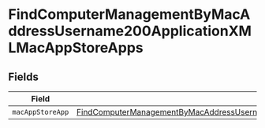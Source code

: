 # FindComputerManagementByMacAddressUsername200ApplicationXMLMacAppStoreApps


## Fields

| Field                                                                                                                                                                                                           | Type                                                                                                                                                                                                            | Required                                                                                                                                                                                                        | Description                                                                                                                                                                                                     |
| --------------------------------------------------------------------------------------------------------------------------------------------------------------------------------------------------------------- | --------------------------------------------------------------------------------------------------------------------------------------------------------------------------------------------------------------- | --------------------------------------------------------------------------------------------------------------------------------------------------------------------------------------------------------------- | --------------------------------------------------------------------------------------------------------------------------------------------------------------------------------------------------------------- |
| `macAppStoreApp`                                                                                                                                                                                                | [FindComputerManagementByMacAddressUsername200ApplicationXMLMacAppStoreAppsMacAppStoreApp](../../models/operations/findcomputermanagementbymacaddressusername200applicationxmlmacappstoreappsmacappstoreapp.md) | :heavy_minus_sign:                                                                                                                                                                                              | N/A                                                                                                                                                                                                             |